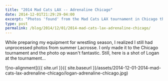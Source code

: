 ```yaml
---
title: "2014 Mad Cats LAX -- Adrenaline Chicago"
date: 2014-12-01T21:29:29-04:00
excerpt: "Photos 'found' from the Mad Cats LAX tournament in Chicago this summer!"
type: post
permalink: /blog/2014/12/01/2014-mad-cats-lax-adrenaline-chicago/
---
```

While preparing my equipment for wrestling season, I realized I still had unprocessed photos from summer Lacrosse. I only made it to the Chicago tournament and the photo op wasn't fantastic. Still, here is a shot of Logan at the tournament...

![no-alignment]({{ site.url }}{{ site.baseurl }}/assets/2014-12-01-2014-mad-cats-lax-adrenaline-chicago/logan-adrenaline-chicago.jpg)
